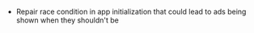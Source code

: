 * Repair race condition in app initialization that could lead to ads being shown when they shouldn't
  be